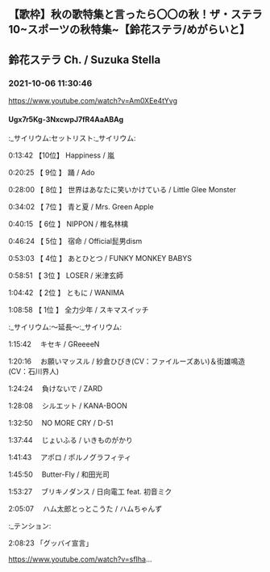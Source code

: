 ## 【歌枠】秋の歌特集と言ったら〇〇の秋！ザ・ステラ10~スポーツの秋特集~【鈴花ステラ/めがらいと】
## 鈴花ステラ Ch. / Suzuka Stella
### 2021-10-06 11:30:46
https://www.youtube.com/watch?v=Am0XEe4tYvg
#### Ugx7r5Kg-3NxcwpJ7fR4AaABAg
:_サイリウム:セットリスト:_サイリウム:

0:13:42 【10位】 Happiness / 嵐

0:20:25 【 9位 】 踊 / Ado

0:28:00 【 8位 】 世界はあなたに笑いかけている / Little Glee Monster

0:34:02 【 7位 】 青と夏 / Mrs. Green Apple

0:40:15 【 6位 】 NIPPON / 椎名林檎

0:46:24 【 5位 】 宿命 / Official髭男dism

0:53:03 【 4位 】 あとひとつ / FUNKY MONKEY BABYS

0:58:51 【 3位 】 LOSER / 米津玄師

1:04:42 【 2位 】 ともに / WANIMA

1:08:58 【 1位 】 全力少年 / スキマスイッチ



:_サイリウム:～延長～:_サイリウム:

1:15:42 　キセキ / GReeeeN

1:20:16 　お願いマッスル / 紗倉ひびき(CV：ファイルーズあい)＆街雄鳴造(CV：石川界人)

1:24:24 　負けないで / ZARD

1:28:08 　シルエット / KANA-BOON

1:32:50 　NO MORE CRY / D-51

1:37:44 　じょいふる / いきものがかり

1:41:43 　アポロ / ポルノグラフィティ

1:45:50 　Butter-Fly / 和田光司

1:53:27 　ブリキノダンス / 日向電工 feat. 初音ミク

2:05:07 　ハム太郎とっとこうた / ハムちゃんず



:_テンション:

2:08:23  「グッバイ宣言」

https://www.youtube.com/watch?v=sfIha...

